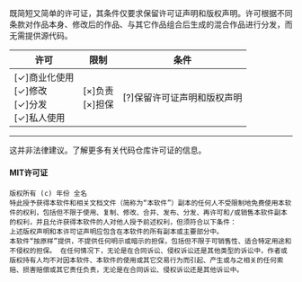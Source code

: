 <!--A short and simple permissive license with conditions only requiring preservation of copyright and license notices. Licensed works, modifications, and larger works may be distributed under different terms and without source code.-->
既简短又简单的许可证，其条件仅要求保留许可证声明和版权声明。许可根据不同条款对作品本身、修改后的作品、与其它作品组合后生成的混合作品进行分发，而无需提供源代码。  
<!--|Permissions|Limitations|Conditions|
|---|---|---|
|[✓]Commercial use[✓]Modification[✓]Distribution[✓]Private use|[×]Liability[×]Warranty|[?]License and copyright notice|-->
|许可|限制|条件|
|---|---|---|
|[✓]商业化使用<br>[✓]修改<br>[✓]分发<br>[✓]私人使用<br>|[×]负责<br>[×]担保<br>|[?]保留许可证声明和版权声明|
***
<!--This is not legal advice. Learn more about repository licenses.-->
这并非法律建议。了解更多有关代码仓库许可证的信息。  
<!--#### MIT License
Copyright (c) Year Full name
Permission is hereby granted, free of charge, to any person obtaining a copy of this software and associated documentation files (the "Software"), to deal in the Software without restriction, including without limitation the rights to use, copy, modify, merge, publish, distribute, sublicense, and/or sell copies of the Software, and to permit persons to whom the Software is furnished to do so, subject to the following conditions:
The above copyright notice and this permission notice shall be included in all copies or substantial portions of the Software.
THE SOFTWARE IS PROVIDED "AS IS", WITHOUT WARRANTY OF ANY KIND, EXPRESS OR IMPLIED, INCLUDING BUT NOT LIMITED TO THE WARRANTIES OF MERCHANTABILITY, FITNESS FOR A PARTICULAR PURPOSE AND NONINFRINGEMENT. IN NO EVENT SHALL THE AUTHORS OR COPYRIGHT HOLDERS BE LIABLE FOR ANY CLAIM, DAMAGES OR OTHER LIABILITY, WHETHER IN AN ACTION OF CONTRACT, TORT OR OTHERWISE, ARISING FROM, OUT OF OR IN CONNECTION WITH THE SOFTWARE OR THE USE OR OTHER DEALINGS IN THE SOFTWARE.-->
#### MIT许可证  
```
版权所有 (c) 年份 全名
特此授予获得本软件和相关文档文件（简称为“本软件”）副本的任何人不受限制地免费使用本软件的权利，包括但不限于使用、复制、修改、合并、发布、分发、再许可和/或销售本软件副本的权利，并且允许获得本软件的人对他人授予前述权利，但须符合以下条件：
上述版权声明和本许可证声明应包含在本软件的所有副本或主要部分中。
本软件“按原样”提供，不提供任何明示或暗示的担保，包括但不限于可销售性、适合特定用途和不侵权的担保。 在任何情况下，无论是在合同诉讼、侵权诉讼还是其他类型的诉讼中，作者或版权持有人均不对因本软件、本软件的使用或其它交易行为而引起、产生或与之相关的任何索赔、损害赔偿或其它责任负责，无论是在合同诉讼、侵权诉讼还是其他诉讼中。
```
